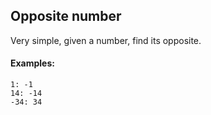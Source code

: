 ## Opposite number

Very simple, given a number, find its opposite.

#### Examples:

```
1: -1
14: -14
-34: 34
```
